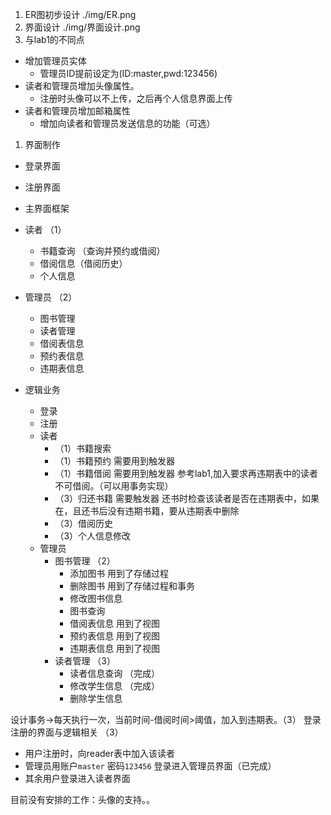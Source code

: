 
1. ER图初步设计 ./img/ER.png
2. 界面设计 ./img/界面设计.png
3. 与lab1的不同点
* 增加管理员实体
  * 管理员ID提前设定为(ID:master,pwd:123456)
* 读者和管理员增加头像属性。
  * 注册时头像可以不上传，之后再个人信息界面上传
* 读者和管理员增加邮箱属性
  * 增加向读者和管理员发送信息的功能（可选）

1. 界面制作
  * 登录界面
  * 注册界面
  * 主界面框架
  * 读者  （1）
    * 书籍查询 （查询并预约或借阅）
    * 借阅信息（借阅历史）
    * 个人信息
  * 管理员 （2）
    * 图书管理 
    * 读者管理
    * 借阅表信息
    * 预约表信息
    * 违期表信息

* 逻辑业务
  * 登录
  * 注册
  * 读者 
    * （1）书籍搜索
    * （1）书籍预约 需要用到触发器
    * （1）书籍借阅 需要用到触发器 参考lab1,加入要求再违期表中的读者不可借阅。（可以用事务实现）
    * （3）归还书籍 需要触发器 还书时检查该读者是否在违期表中，如果在，且还书后没有违期书籍，要从违期表中删除
    * （3）借阅历史
    * （3）个人信息修改
  * 管理员 
    * 图书管理 （2）
      * 添加图书 用到了存储过程
      * 删除图书 用到了存储过程和事务
      * 修改图书信息 
      * 图书查询
      * 借阅表信息 用到了视图
      * 预约表信息 用到了视图
      * 违期表信息 用到了视图
    * 读者管理 （3）  
      * 读者信息查询 （完成）
      * 修改学生信息 （完成）
      * 删除学生信息
  

设计事务->每天执行一次，当前时间-借阅时间>阈值，加入到违期表。（3）
登录注册的界面与逻辑相关 （3）
  * 用户注册时，向reader表中加入该读者
  * 管理员用账户`master` 密码`123456` 登录进入管理员界面（已完成）
  * 其余用户登录进入读者界面


目前没有安排的工作：头像的支持。。

